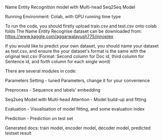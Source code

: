 Name Entity Recognition model with Multi-head Seq2Seq Model

Running Environment: Colab, with GPU running time type

To run the code, you should firstly upload train.csv and test.csv onto colab folds
The Name Entity Recognise dataset can be downloaded from:
https://www.kaggle.com/aggarwalayush775/innoplex

If you would like to predict your own dataset, you should name your dataset as test.csv,
and ensure the your dataset's format is the same with the original test.csv
(Format: Second column for Doc id, third column for Sentence id, and forth column for each single word)

There are several modules in code:

  Parameters Setting - tuned Parameters, change it for your convenience

  Preprocess - Sequence and labels' embedding

  Seq2seq Model with Multi-head Attention - Model build-up and fitting

  Evaluation - Visualisation of model fitting, and some evaluation index
  
  Prediction - Prediction on test set

Generated docs: train model, encoder model, decoder model, predicted testset result
